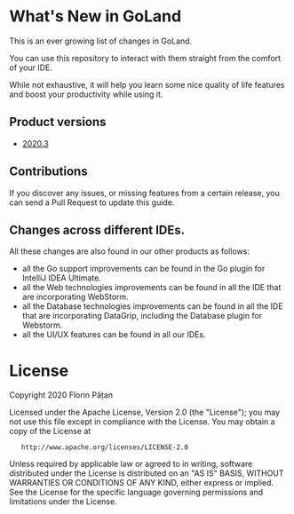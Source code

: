 # What's New in GoLand

This is an ever growing list of changes in GoLand.

You can use this repository to interact with them
straight from the comfort of your IDE.

While not exhaustive, it will help you learn some nice quality of
life features and boost your productivity while using it.

## Product versions

- [2020.3](./2020.3/Readme.md)

## Contributions

If you discover any issues, or missing features from a certain release,
you can send a Pull Request to update this guide.

## Changes across different IDEs.

All these changes are also found in our other products
as follows:
- all the Go support improvements can be found in the Go plugin for IntelliJ IDEA Ultimate.
- all the Web technologies improvements can be found in all the IDE that are incorporating WebStorm.
- all the Database technologies improvements can be found in all the IDE that are incorporating DataGrip, including the Database plugin for Webstorm.
- all the UI/UX features can be found in all our IDEs.

# License

Copyright 2020 Florin Pățan

Licensed under the Apache License, Version 2.0 (the "License");
you may not use this file except in compliance with the License.
You may obtain a copy of the License at

       http://www.apache.org/licenses/LICENSE-2.0

Unless required by applicable law or agreed to in writing, software
distributed under the License is distributed on an "AS IS" BASIS,
WITHOUT WARRANTIES OR CONDITIONS OF ANY KIND, either express or implied.
See the License for the specific language governing permissions and
limitations under the License.
